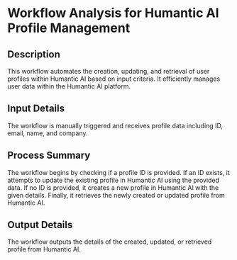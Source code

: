 # Workflow Analysis for Humantic AI Profile Management

## Description
This workflow automates the creation, updating, and retrieval of user profiles within Humantic AI based on input criteria. It efficiently manages user data within the Humantic AI platform.

## Input Details
The workflow is manually triggered and receives profile data including ID, email, name, and company.

## Process Summary
The workflow begins by checking if a profile ID is provided. If an ID exists, it attempts to update the existing profile in Humantic AI using the provided data. If no ID is provided, it creates a new profile in Humantic AI with the given details. Finally, it retrieves the newly created or updated profile from Humantic AI.

## Output Details
The workflow outputs the details of the created, updated, or retrieved profile from Humantic AI.
